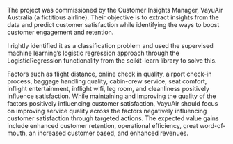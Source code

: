 The project was commissioned by the Customer Insights Manager, 
VayuAir Australia (a fictitious airline). Their objective is to 
extract insights from the data and predict customer satisfaction while 
identifying the ways to boost customer engagement and retention. 

I rightly 
identified it as a classification problem and used the supervised machine 
learning’s logistic regression approach through the LogisticRegression 
functionality from the scikit-learn library to solve this. 

Factors such as flight distance, online check
in quality, airport check-in process, baggage handling quality, cabin-crew 
service, seat comfort, inflight entertainment, inflight wifi, leg room, and 
cleanliness positively influence satisfaction. While maintaining and improving 
the quality of the factors positively influencing customer satisfaction, VayuAir 
should focus on improving service quality across the factors negatively 
influencing customer satisfaction through targeted actions. The expected value gains include enhanced 
customer retention, operational efficiency, great word-of-mouth, an increased 
customer based, and enhanced revenues.
